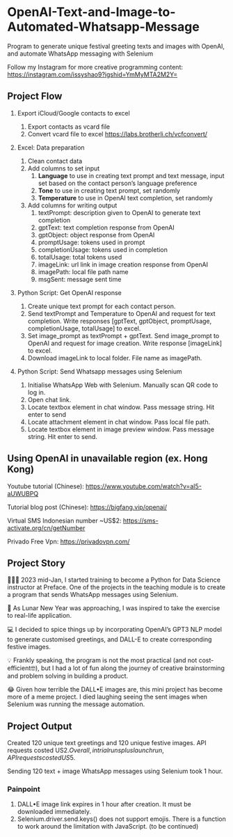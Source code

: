 # OpenAI-Text-and-Image-to-Automated-Whatsapp-Message
Program to generate unique festival greeting texts and images with OpenAI, and automate WhatsApp messaging with Selenium

Follow my Instagram for more creative programming content: https://instagram.com/issyshao9?igshid=YmMyMTA2M2Y=

## Project Flow
1. Export iCloud/Google contacts to excel
    1. Export contacts as vcard file
    2. Convert vcard file to excel https://labs.brotherli.ch/vcfconvert/

2. Excel: Data preparation
    1. Clean contact data
    2. Add columns to set input
        1. **Language** to use in creating text prompt and text message, input set based on the contact person’s language preference
        2. **Tone** to use in creating text prompt, set randomly
        3. **Temperature** to use in OpenAI text completion, set randomly
    3. Add columns for writing output
        1. textPrompt: description given to OpenAI to generate text completion
        2. gptText: text completion response from OpenAI
        3. gptObject: object response from OpenAI
        4. promptUsage: tokens used in prompt
        5. completionUsage: tokens used in completion
        6. totalUsage: total tokens used
        7. imageLink: url link in image creation response from OpenAI
        8. imagePath: local file path name
        9. msgSent: message sent time

3. Python Script: Get OpenAI response
    1. Create unique text prompt for each contact person.
    2. Send textPrompt and Temperature to OpenAI and request for text completion. Write responses [gptText, gptObject, promptUsage, completionUsage, totalUsage] to excel.
    3. Set image_prompt as textPrompt + gptText. Send image_prompt to OpenAI and request for image creation. Write response [imageLink] to excel.
    4. Download imageLink to local folder. File name as imagePath.

4. Python Script: Send Whatsapp messages using Selenium
    1. Initialise WhatsApp Web with Selenium. Manually scan QR code to log in.
    2. Open chat link.
    3. Locate textbox element in chat window. Pass message string. Hit enter to send
    4. Locate attachment element in chat window. Pass local file path.
    5. Locate textbox element in image preview window. Pass message string. Hit enter to send.

## Using OpenAI in unavailable region (ex. Hong Kong)
Youtube tutorial (Chinese): https://www.youtube.com/watch?v=aI5-aUWUBPQ

Tutorial blog post (Chinese): https://bigfang.vip/openai/

Virtual SMS Indonesian number ~US$2: https://sms-activate.org/cn/getNumber

Privado Free Vpn: https://privadovpn.com/

## Project Story
👩🏻‍💻 2023 mid-Jan, I started training to become a Python for Data Science instructor at Preface. One of the projects in the teaching module is to create a program that sends WhatsApp messages using Selenium. 

🧧 As Lunar New Year was approaching, I was inspired to take the exercise to real-life application. 

💻 I decided to spice things up by incorporating OpenAI’s GPT3 NLP model to generate customised greetings, and DALL-E to create corresponding festive images. 

💡 Frankly speaking, the program is not the most practical (and not cost-efficient🤓), but I had a lot of fun along the journey of creative brainstorming and problem solving in building a product.

😂 Given how terrible the DALL•E images are, this mini project has become more of a meme project. I died laughing seeing the sent images when Selenium was running the message automation.

## Project Output
Created 120 unique text greetings and 120 unique festive images. API requests costed US$2. Overall, in trial runs plus launch run, API requests costed US$5.

Sending 120 text + image WhatsApp messages using Selenium took 1 hour.

### Painpoint
1. DALL•E image link expires in 1 hour after creation. It must be downloaded immediately.
2. Selenium.driver.send.keys() does not support emojis. There is a function to work around the limitation with JavaScript.
(to be continued)